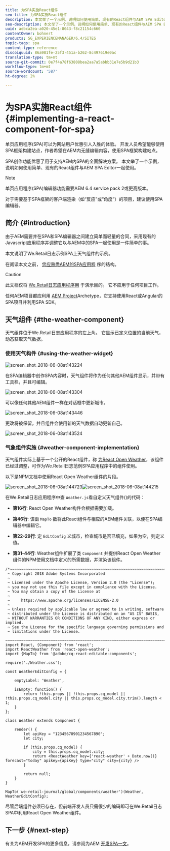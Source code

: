 ```yaml
---
title: 为SPA实施React组件
seo-title: 为SPA实施React组件
description: 本文举了一个示例，说明如何使用简单、现有的React组件与AEM SPA Editor一起使用。
seo-description: 本文举了一个示例，说明如何使用简单、现有的React组件与AEM SPA Editor一起使用。
uuid: aebca2ea-a020-45e1-8043-f8c21154c660
contentOwner: bohnert
products: SG_EXPERIENCEMANAGER/6.4/SITES
topic-tags: spa
content-type: reference
discoiquuid: 86a981fe-25f3-451a-b262-8c497619e0ac
translation-type: tm+mt
source-git-commit: 0e7f4a78f63808bea2aa7a5abbb31e7e5b9d21b3
workflow-type: tm+mt
source-wordcount: '587'
ht-degree: 2%

---
```



# 为SPA实施React组件{#implementing-a-react-component-for-spa}

单页应用程序(SPA)可以为网站用户优惠引人入胜的体验。 开发人员希望能够使用SPA框架构建站点，作者希望在AEM内无缝编辑内容，使用SPA框架构建站点。

SPA创作功能优惠了用于支持AEM内SPA的全面解决方案。 本文举了一个示例，说明如何使用简单、现有的React组件与AEM SPA Editor一起使用。

>[!NOTE]
>单页应用程序(SPA)编辑器功能需要AEM 6.4 service pack 2或更高版本。
>
>对于需要基于SPA框架的客户端渲染（如“反应”或“角度”）的项目，建议使用SPA编辑器。

## 简介 {#introduction}

由于AEM需要并在SPA和SPA编辑器之间建立简单而轻量的合同，采用现有的Javascript应用程序并调整它以与AEM中的SPA一起使用是一件简单的事。

本文说明了We.Retail日志示例SPA上天气组件的示例。

在阅读本文之前， [您应熟悉AEM的SPA应用程](/help/sites-developing/spa-getting-started-react.md) 序的结构。

>[!CAUTION]
>此文档仅将 [We.Retail日志应用程序用](https://github.com/Adobe-Marketing-Cloud/aem-sample-we-retail-journal) 于演示目的。 它不应用于任何项目工作。
>
>任何AEM项目都应利用 [AEM Project](https://docs.adobe.com/content/help/zh-Hans/experience-manager-core-components/using/developing/archetype/overview.html)Archetype，它支持使用React或Angular的SPA项目并利用SPA SDK。

## 天气组件 {#the-weather-component}

天气组件位于We.Retail日志应用程序的左上角。 它显示已定义位置的当前天气，动态获取天气数据。

### 使用天气构件 {#using-the-weather-widget}

![screen_shot_2018-06-08at143224](assets/screen_shot_2018-06-08at143224.png)

在SPA编辑器中创作SPA内容时，天气组件将作为任何其他AEM组件显示，并带有工具栏，并且可编辑。

![screen_shot_2018-06-08at143304](assets/screen_shot_2018-06-08at143304.png)

可以像任何其他AEM组件一样在对话框中更新城市。

![screen_shot_2018-06-08at143446](assets/screen_shot_2018-06-08at143446.png)

更改将被保留，并且组件会使用新的天气数据自动更新自己。

![screen_shot_2018-06-08at143524](assets/screen_shot_2018-06-08at143524.png)

### 气象组件实施 {#weather-component-implementation}

天气组件实际上基于一个公开的React组件，称 [为React Open Weather](https://www.npmjs.com/package/react-open-weather)，该组件已经过调整，可作为We.Retail日志范例SPA应用程序中的组件使用。

以下是NPM文档中使用React Open Weather组件的片段。

![screen_shot_2018-06-08at144723](assets/screen_shot_2018-06-08at144723.png)![screen_shot_2018-06-08at144215](assets/screen_shot_2018-06-08at144215.png)

在We.Retail日志应用程序中查 `Weather.js`看自定义天气组件()的代码：

* **第16行**: React Open Weather构件会根据需要加载。
* **第46行**: 该函 `MapTo` 数将此React组件与相应的AEM组件关联，以便在SPA编辑器中编辑它。

* **第22-29行**: 定 `EditConfig` 义城市，检查城市是否已填充，如果为空，则定义值。

* **第31-44行**: Weather组件扩展了类 `Component` 并提供React Open Weather组件的NPM使用文档中定义的所需数据，并渲染该组件。

```
/*~~~~~~~~~~~~~~~~~~~~~~~~~~~~~~~~~~~~~~~~~~~~~~~~~~~~~~~~~~~~~~~~~~~~~~~~~~~~~~
 ~ Copyright 2018 Adobe Systems Incorporated
 ~
 ~ Licensed under the Apache License, Version 2.0 (the "License");
 ~ you may not use this file except in compliance with the License.
 ~ You may obtain a copy of the License at
 ~
 ~     https://www.apache.org/licenses/LICENSE-2.0
 ~
 ~ Unless required by applicable law or agreed to in writing, software
 ~ distributed under the License is distributed on an "AS IS" BASIS,
 ~ WITHOUT WARRANTIES OR CONDITIONS OF ANY KIND, either express or implied.
 ~ See the License for the specific language governing permissions and
 ~ limitations under the License.
 ~~~~~~~~~~~~~~~~~~~~~~~~~~~~~~~~~~~~~~~~~~~~~~~~~~~~~~~~~~~~~~~~~~~~~~~~~~~~~*/
import React, {Component} from 'react';
import ReactWeather from 'react-open-weather';
import {MapTo} from '@adobe/cq-react-editable-components';

require('./Weather.css');

const WeatherEditConfig = {

    emptyLabel: 'Weather',

    isEmpty: function() {
        return !this.props || !this.props.cq_model || !this.props.cq_model.city || this.props.cq_model.city.trim().length < 1;
    }
};

class Weather extends Component {

    render() {
        let apiKey = "12345678901234567890";
        let city;

        if (this.props.cq_model) {
            city = this.props.cq_model.city;
            return <ReactWeather key={'react-weather' + Date.now()} forecast="today" apikey={apiKey} type="city" city={city} />
        }

        return null;
    }
}

MapTo('we-retail-journal/global/components/weather')(Weather, WeatherEditConfig);
```

尽管后端组件必须已存在，但前端开发人员只需很少的编码即可在We.Retail日志SPA中利用React Open Weather组件。

## 下一步 {#next-step}

有关为AEM开发SPA的更多信息，请参阅为AEM [开发SPA一文](/help/sites-developing/spa-architecture.md)。